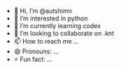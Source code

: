 - 👋 Hi, I’m @autshimn
- 👀 I’m interested in python
- 🌱 I’m currently learning codex
- 💞️ I’m looking to collaborate on .knt
- 📫 How to reach me ...
- 😄 Pronouns: ...
- ⚡ Fun fact: ...

<!---
autshimn/autshimn is a ✨ special ✨ repository because its `README.md` (this file) appears on your GitHub profile.
You can click the Preview link to take a look at your changes.
--->

